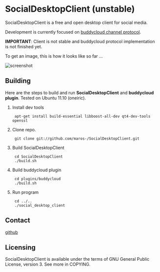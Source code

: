 
SocialDesktopClient (unstable)
==============================

SocialDesktopClient is a free and open desktop client for social media.

Development is currently focused on [buddycloud channel protocol](https://buddycloud.org/wiki/Main_Page).

<b>IMPORTANT</b>: Client is not stable and buddycloud protocol implementation is not finished yet.

To get an image, this is how it looks like so far ...

![screenshot](http://i.imgur.com/9hTTm.png)

## Building

Here are the steps to build and run <b>SocialDesktopClient</b> and <b>buddycloud plugin</b>. Tested on Ubuntu 11.10 (oneiric).

1. Install dev tools 

        apt-get install build-essential libboost-all-dev qt4-dev-tools openssl
    
2. Clone repo.

        git clone git://github.com/maros-/SocialDesktopClient.git

3. Build SocialDesktopClient

        cd SocialDesktopClient  
        ./build.sh

4. Build buddycloud plugin

        cd plugins/buddycloud  
        ./build.sh
        
5. Run program

        cd ../..
        ./social_desktop_client

## Contact
   
[github](https://github.com/maros-)
   
## Licensing

SocialDesktopClient is available under the terms of GNU General Public License, version 3. See more in COPYING.
